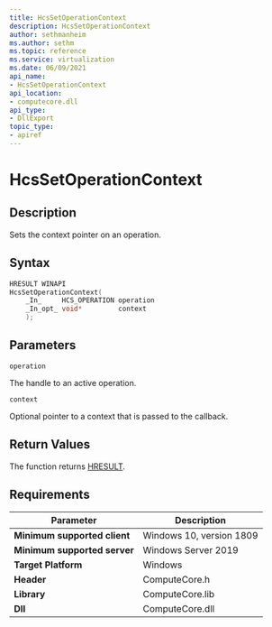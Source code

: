 ```yaml
---
title: HcsSetOperationContext
description: HcsSetOperationContext
author: sethmanheim
ms.author: sethm
ms.topic: reference
ms.service: virtualization
ms.date: 06/09/2021
api_name:
- HcsSetOperationContext
api_location:
- computecore.dll
api_type:
- DllExport
topic_type: 
- apiref
---
```

# HcsSetOperationContext

## Description

Sets the context pointer on an operation.

## Syntax

```cpp
HRESULT WINAPI
HcsSetOperationContext(
    _In_     HCS_OPERATION operation
    _In_opt_ void*         context
    );


```

## Parameters

`operation`

The handle to an active operation.

`context`

Optional pointer to a context that is passed to the callback.

## Return Values

The function returns [HRESULT](./HCSHResult.md).

## Requirements

|Parameter|Description|
|---|---|
| **Minimum supported client** | Windows 10, version 1809 |
| **Minimum supported server** | Windows Server 2019 |
| **Target Platform** | Windows |
| **Header** | ComputeCore.h |
| **Library** | ComputeCore.lib |
| **Dll** | ComputeCore.dll |